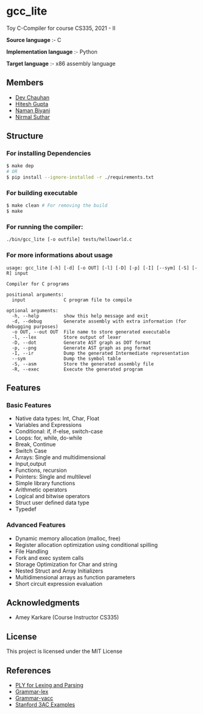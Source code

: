 # gcc_lite
Toy C-Compiler for course CS335, 2021 - II 

**Source language** :- C

**Implementation language** :- Python

**Target language** :- x86 assembly language

## Members
- [Dev Chauhan](https://github.com/dev-chauhan)
- [Hitesh Gupta](https://github.com/hitesh-gupta-2111)
- [Naman Biyani](https://github.com/namanbiyani)
- [Nirmal Suthar](https://github.com/nirmal-suthar)

## Structure

### For installing Dependencies
```bash 
$ make dep
# OR
$ pip install --ignore-installed -r ./requirements.txt  
```
### For building executable
```bash
$ make clean # For removing the build
$ make
```

### For running the compiler: 

```bash
./bin/gcc_lite [-o outfile] tests/helloworld.c 
```

### For more informations about usage
```
usage: gcc_lite [-h] [-d] [-o OUT] [-l] [-D] [-p] [-I] [--sym] [-S] [-R] input

Compiler for C programs

positional arguments:
  input              C program file to compile

optional arguments:
  -h, --help         show this help message and exit
  -d, --debug        Generate assembly with extra information (for debugging purposes)
  -o OUT, --out OUT  File name to store generated executable
  -l, --lex          Store output of lexer
  -D, --dot          Generate AST graph as DOT format
  -p, --png          Generate AST graph as png format
  -I, --ir           Dump the generated Intermediate representation
  --sym              Dump the symbol table
  -S, --asm          Store the generated assembly file
  -R, --exec         Execute the generated program
```

## Features

### Basic Features
- Native data types: Int, Char, Float
- Variables and Expressions
- Conditional: if, if-else, switch-case
- Loops: for, while, do-while
- Break, Continue
- Switch Case
- Arrays: Single and multidimensional
- Input,output
- Functions, recursion
- Pointers: Single and multilevel
- Simple library functions
- Arithmetic operators
- Logical and bitwise operators
- Struct user defined data type
- Typedef

### Advanced Features
- Dynamic memory allocation (malloc, free)
- Register allocation optimization using conditional spilling
- File Handling
- Fork and exec system calls
- Storage Optimization for Char and string
- Nested Struct and Array Initializers
- Multidimensional arrays as function parameters
- Short circuit expression evaluation

## Acknowledgments

* Amey Karkare (Course Instructor CS335)

## License

This project is licensed under the MIT License

## References

- [PLY for Lexing and Parsing](http://www.dabeaz.com/ply/)
- [Grammar-lex](https://www.lysator.liu.se/c/ANSI-C-grammar-l.html)
- [Grammar-yacc](https://www.lysator.liu.se/c/ANSI-C-grammar-y.html)
- [Stanford 3AC Examples](https://web.stanford.edu/class/archive/cs/cs143/cs143.1128/handouts/240%20TAC%20Examples.pdf )

